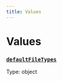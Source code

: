 ```yaml
---
title: Values
---
```

# Values 

### [`defaultFileTypes`](https://github.com/dxos/dxos/blob/main/packages/sdk/app-framework/src/plugins/common/file.ts#L7)
Type: object



